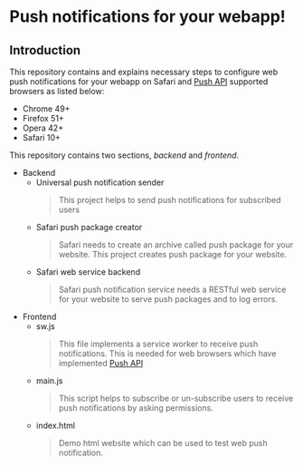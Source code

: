 # Push notifications for your webapp!

## Introduction
 This repository contains and explains necessary steps to configure web push notifications for your webapp on Safari and [Push API](https://w3c.github.io/push-api/) supported browsers as listed below:
 
 * Chrome 49+
 * Firefox 51+
 * Opera 42+
 * Safari 10+
 
 This repository contains two sections, *backend* and *frontend*.
 
 * Backend
    * Universal push notification sender
        > This project helps to send push notifications for subscribed users
    * Safari push package creator
        > Safari needs to create an archive called push package for your website. This project creates push package for your website.
    * Safari web service backend
        > Safari push notification service needs a RESTful web service for your website to serve push packages and to log errors.
 * Frontend
    * sw.js
        > This file implements a service worker to receive push notifications. This is needed for web browsers which have implemented [Push API](https://w3c.github.io/push-api/)
    * main.js
        > This script helps to subscribe or un-subscribe users to receive push notifications by asking permissions.
    * index.html
        > Demo html website which can be used to test web push notification.
   
    
 
    